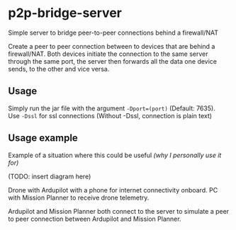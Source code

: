 # p2p-bridge-server
Simple server to bridge peer-to-peer connections behind a firewall/NAT

Create a peer to peer connection between to devices that are behind a firewall/NAT. Both devices initiate the connection to the same server through the same port,
the server then forwards all the data one device sends, to the other and vice versa.

## Usage
Simply run the jar file with the argument `-Dport=(port)` (Default: 7635).  
Use `-Dssl` for ssl connections (Without -Dssl, connection is plain text)

## Usage example
Example of a situation where this could be useful _(why I personally use it for)_

(TODO: insert diagram here)

Drone with Ardupilot with a phone for internet connectivity onboard.
PC with Mission Planner to receive drone telemetry.

Ardupilot and Mission Planner both connect to the server to simulate a peer to peer connection between Ardupilot and Mission Planner.
